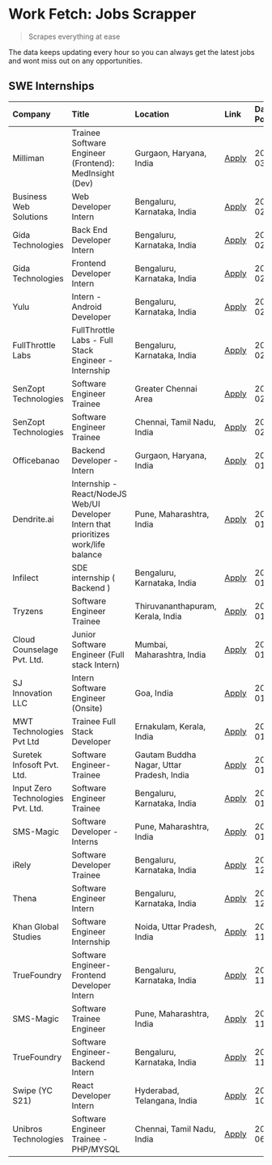# Work Fetch: Jobs Scrapper
> Scrapes everything at ease

The data keeps updating every hour so you can always get the latest jobs and wont miss out on any opportunities.

## SWE Internships
<!--START_SECTION:workfetch-->
| Company                           | Title                                                                                | Location                                  | Link                                                                                                                                                                                                                                                                                               | Date Posted   |
|:----------------------------------|:-------------------------------------------------------------------------------------|:------------------------------------------|:---------------------------------------------------------------------------------------------------------------------------------------------------------------------------------------------------------------------------------------------------------------------------------------------------|:--------------|
| Milliman                          | Trainee Software Engineer (Frontend): MedInsight (Dev)                               | Gurgaon, Haryana, India                   | [Apply](https://in.linkedin.com/jobs/view/trainee-software-engineer-frontend-medinsight-dev-at-milliman-3792874280?refId=2aBCNnxt8Lzizd5V3omRfA%3D%3D&trackingId=ooOZYmtgtOh6V0YUtIakBQ%3D%3D&position=5&pageNum=0&trk=public_jobs_jserp-result_search-card)                                       | 2024-03-01    |
| Business Web Solutions            | Web Developer Intern                                                                 | Bengaluru, Karnataka, India               | [Apply](https://in.linkedin.com/jobs/view/web-developer-intern-at-business-web-solutions-3839906144?refId=2aBCNnxt8Lzizd5V3omRfA%3D%3D&trackingId=ZoFMV16Zla6Elv%2FNUokYHg%3D%3D&position=17&pageNum=0&trk=public_jobs_jserp-result_search-card)                                                   | 2024-02-26    |
| Gida Technologies                 | Back End Developer Intern                                                            | Bengaluru, Karnataka, India               | [Apply](https://in.linkedin.com/jobs/view/back-end-developer-intern-at-gida-technologies-3836849295?refId=vmSyZwlP4Afro3zs22Dj2Q%3D%3D&trackingId=vd0%2FavrCn72dmeSO0zkSgw%3D%3D&position=22&pageNum=1&trk=public_jobs_jserp-result_search-card)                                                   | 2024-02-23    |
| Gida Technologies                 | Frontend Developer Intern                                                            | Bengaluru, Karnataka, India               | [Apply](https://in.linkedin.com/jobs/view/frontend-developer-intern-at-gida-technologies-3836040945?refId=2aBCNnxt8Lzizd5V3omRfA%3D%3D&trackingId=E9oJEj1ZQ7WDHLHa8d1A0Q%3D%3D&position=13&pageNum=0&trk=public_jobs_jserp-result_search-card)                                                     | 2024-02-21    |
| Yulu                              | Intern - Android Developer                                                           | Bengaluru, Karnataka, India               | [Apply](https://in.linkedin.com/jobs/view/intern-android-developer-at-yulu-3834459982?refId=vmSyZwlP4Afro3zs22Dj2Q%3D%3D&trackingId=hfSUTLpP%2BgKHtbddusEFew%3D%3D&position=23&pageNum=1&trk=public_jobs_jserp-result_search-card)                                                                 | 2024-02-19    |
| FullThrottle Labs                 | FullThrottle Labs - Full Stack Engineer - Internship                                 | Bengaluru, Karnataka, India               | [Apply](https://in.linkedin.com/jobs/view/fullthrottle-labs-full-stack-engineer-internship-at-fullthrottle-labs-3829636016?refId=vmSyZwlP4Afro3zs22Dj2Q%3D%3D&trackingId=VPy3D1pqBUmgsOV7FY%2BB9w%3D%3D&position=25&pageNum=1&trk=public_jobs_jserp-result_search-card)                            | 2024-02-17    |
| SenZopt Technologies              | Software Engineer Trainee                                                            | Greater Chennai Area                      | [Apply](https://in.linkedin.com/jobs/view/software-engineer-trainee-at-senzopt-technologies-3827688781?refId=vmSyZwlP4Afro3zs22Dj2Q%3D%3D&trackingId=wJ0r56YPtODzfVlRuEmFTQ%3D%3D&position=4&pageNum=1&trk=public_jobs_jserp-result_search-card)                                                   | 2024-02-12    |
| SenZopt Technologies              | Software Engineer Trainee                                                            | Chennai, Tamil Nadu, India                | [Apply](https://in.linkedin.com/jobs/view/software-engineer-trainee-at-senzopt-technologies-3827686880?refId=vmSyZwlP4Afro3zs22Dj2Q%3D%3D&trackingId=NdOvovIYtb9xekeXUg0obQ%3D%3D&position=17&pageNum=1&trk=public_jobs_jserp-result_search-card)                                                  | 2024-02-12    |
| Officebanao                       | Backend Developer - Intern                                                           | Gurgaon, Haryana, India                   | [Apply](https://in.linkedin.com/jobs/view/backend-developer-intern-at-officebanao-3814263731?refId=2aBCNnxt8Lzizd5V3omRfA%3D%3D&trackingId=FNf0JD7yJ4Aqu7ldhLu7qw%3D%3D&position=21&pageNum=0&trk=public_jobs_jserp-result_search-card)                                                            | 2024-01-31    |
| Dendrite.ai                       | Internship - React/NodeJS Web/UI Developer Intern that prioritizes work/life balance | Pune, Maharashtra, India                  | [Apply](https://in.linkedin.com/jobs/view/internship-react-nodejs-web-ui-developer-intern-that-prioritizes-work-life-balance-at-dendrite-ai-3818948068?refId=vmSyZwlP4Afro3zs22Dj2Q%3D%3D&trackingId=i62LYTL%2Bbhfaxnw36Fq2WA%3D%3D&position=3&pageNum=1&trk=public_jobs_jserp-result_search-card) | 2024-01-31    |
| Infilect                          | SDE internship ( Backend )                                                           | Bengaluru, Karnataka, India               | [Apply](https://in.linkedin.com/jobs/view/sde-internship-backend-at-infilect-3815120558?refId=2aBCNnxt8Lzizd5V3omRfA%3D%3D&trackingId=GUnT6e63cAPbvW%2BhA5E73A%3D%3D&position=22&pageNum=0&trk=public_jobs_jserp-result_search-card)                                                               | 2024-01-25    |
| Tryzens                           | Software Engineer Trainee                                                            | Thiruvananthapuram, Kerala, India         | [Apply](https://in.linkedin.com/jobs/view/software-engineer-trainee-at-tryzens-3809363491?refId=vmSyZwlP4Afro3zs22Dj2Q%3D%3D&trackingId=b2nOqqaK7A25QzzpEv4I7A%3D%3D&position=8&pageNum=1&trk=public_jobs_jserp-result_search-card)                                                                | 2024-01-18    |
| Cloud Counselage Pvt. Ltd.        | Junior Software Engineer (Full stack Intern)                                         | Mumbai, Maharashtra, India                | [Apply](https://in.linkedin.com/jobs/view/junior-software-engineer-full-stack-intern-at-cloud-counselage-pvt-ltd-3803132814?refId=2aBCNnxt8Lzizd5V3omRfA%3D%3D&trackingId=%2FOOGaeVZmSCZY9KY1enRXQ%3D%3D&position=23&pageNum=0&trk=public_jobs_jserp-result_search-card)                           | 2024-01-11    |
| SJ Innovation LLC                 | Intern Software Engineer (Onsite)                                                    | Goa, India                                | [Apply](https://in.linkedin.com/jobs/view/intern-software-engineer-onsite-at-sj-innovation-llc-3799959011?refId=vmSyZwlP4Afro3zs22Dj2Q%3D%3D&trackingId=kTzX7YNQDWWbODZf4Y801g%3D%3D&position=13&pageNum=1&trk=public_jobs_jserp-result_search-card)                                               | 2024-01-11    |
| MWT Technologies Pvt Ltd          | Trainee Full Stack Developer                                                         | Ernakulam, Kerala, India                  | [Apply](https://in.linkedin.com/jobs/view/trainee-full-stack-developer-at-mwt-technologies-pvt-ltd-3800921715?refId=2aBCNnxt8Lzizd5V3omRfA%3D%3D&trackingId=Pw4fKreSPqpfgQ8omZtzSw%3D%3D&position=6&pageNum=0&trk=public_jobs_jserp-result_search-card)                                            | 2024-01-09    |
| Suretek Infosoft Pvt. Ltd.        | Software Engineer-Trainee                                                            | Gautam Buddha Nagar, Uttar Pradesh, India | [Apply](https://in.linkedin.com/jobs/view/software-engineer-trainee-at-suretek-infosoft-pvt-ltd-3800934643?refId=2aBCNnxt8Lzizd5V3omRfA%3D%3D&trackingId=CKNJMPinMiIAviJO%2Ft0Heg%3D%3D&position=18&pageNum=0&trk=public_jobs_jserp-result_search-card)                                            | 2024-01-09    |
| Input Zero Technologies Pvt. Ltd. | Software Engineer Trainee                                                            | Bengaluru, Karnataka, India               | [Apply](https://in.linkedin.com/jobs/view/software-engineer-trainee-at-input-zero-technologies-pvt-ltd-3800927643?refId=2aBCNnxt8Lzizd5V3omRfA%3D%3D&trackingId=M8%2BliLXUEP2Lphbh0nlhpw%3D%3D&position=25&pageNum=0&trk=public_jobs_jserp-result_search-card)                                     | 2024-01-09    |
| SMS-Magic                         | Software Developer -Interns                                                          | Pune, Maharashtra, India                  | [Apply](https://in.linkedin.com/jobs/view/software-developer-interns-at-sms-magic-3799485343?refId=vmSyZwlP4Afro3zs22Dj2Q%3D%3D&trackingId=EyBtsY3VMXFza1%2FWPSQQ2g%3D%3D&position=5&pageNum=1&trk=public_jobs_jserp-result_search-card)                                                           | 2024-01-05    |
| iRely                             | Software Developer Trainee                                                           | Bengaluru, Karnataka, India               | [Apply](https://in.linkedin.com/jobs/view/software-developer-trainee-at-irely-3801577534?refId=2aBCNnxt8Lzizd5V3omRfA%3D%3D&trackingId=LvrGpDZ3OhBm7%2BF2FyH9Gg%3D%3D&position=10&pageNum=0&trk=public_jobs_jserp-result_search-card)                                                              | 2023-12-22    |
| Thena                             | Software Engineer Intern                                                             | Bengaluru, Karnataka, India               | [Apply](https://in.linkedin.com/jobs/view/software-engineer-intern-at-thena-3778731751?refId=2aBCNnxt8Lzizd5V3omRfA%3D%3D&trackingId=PyoEagyMcRGXvbK6HFzr3g%3D%3D&position=12&pageNum=0&trk=public_jobs_jserp-result_search-card)                                                                  | 2023-12-05    |
| Khan Global Studies               | Software Engineer Internship                                                         | Noida, Uttar Pradesh, India               | [Apply](https://in.linkedin.com/jobs/view/software-engineer-internship-at-khan-global-studies-3766942197?refId=vmSyZwlP4Afro3zs22Dj2Q%3D%3D&trackingId=GFVT9iIIIkFUj%2Fs%2FIQA68A%3D%3D&position=20&pageNum=1&trk=public_jobs_jserp-result_search-card)                                            | 2023-11-27    |
| TrueFoundry                       | Software Engineer- Frontend Developer Intern                                         | Bengaluru, Karnataka, India               | [Apply](https://in.linkedin.com/jobs/view/software-engineer-frontend-developer-intern-at-truefoundry-3790095058?refId=2aBCNnxt8Lzizd5V3omRfA%3D%3D&trackingId=HQMQ6rb1UnDey9YqfXuIUQ%3D%3D&position=11&pageNum=0&trk=public_jobs_jserp-result_search-card)                                         | 2023-11-24    |
| SMS-Magic                         | Software Trainee Engineer                                                            | Pune, Maharashtra, India                  | [Apply](https://in.linkedin.com/jobs/view/software-trainee-engineer-at-sms-magic-3761409781?refId=2aBCNnxt8Lzizd5V3omRfA%3D%3D&trackingId=dh4Fny092urrSa7OyZB%2Flw%3D%3D&position=24&pageNum=0&trk=public_jobs_jserp-result_search-card)                                                           | 2023-11-16    |
| TrueFoundry                       | Software Engineer-Backend Intern                                                     | Bengaluru, Karnataka, India               | [Apply](https://in.linkedin.com/jobs/view/software-engineer-backend-intern-at-truefoundry-3779508170?refId=vmSyZwlP4Afro3zs22Dj2Q%3D%3D&trackingId=PkU2QWXdmMEzkoJ0fePjxA%3D%3D&position=2&pageNum=1&trk=public_jobs_jserp-result_search-card)                                                     | 2023-11-10    |
| Swipe (YC S21)                    | React Developer Intern                                                               | Hyderabad, Telangana, India               | [Apply](https://in.linkedin.com/jobs/view/react-developer-intern-at-swipe-yc-s21-3737600089?refId=2aBCNnxt8Lzizd5V3omRfA%3D%3D&trackingId=Sgbt96vqLEBi1%2ForCWeioA%3D%3D&position=14&pageNum=0&trk=public_jobs_jserp-result_search-card)                                                           | 2023-10-13    |
| Unibros Technologies              | Software Engineer Trainee - PHP/MYSQL                                                | Chennai, Tamil Nadu, India                | [Apply](https://in.linkedin.com/jobs/view/software-engineer-trainee-php-mysql-at-unibros-technologies-3656599241?refId=vmSyZwlP4Afro3zs22Dj2Q%3D%3D&trackingId=N6997%2B4bkj3fcOydxBlQ1w%3D%3D&position=9&pageNum=1&trk=public_jobs_jserp-result_search-card)                                       | 2023-06-12    |
<!--END_SECTION:workfetch-->
